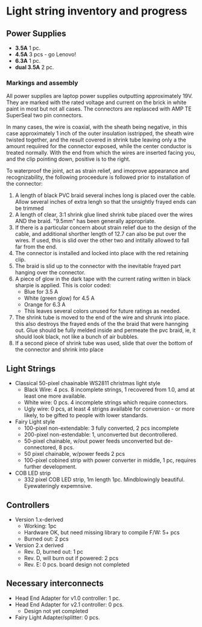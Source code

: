 # Light string inventory and progress

## Power Supplies
* **3.5A** 1 pc.
* **4.5A** 3 pcs - go Lenovo!
* **6.3A** 1 pc. 
* **dual 3.5A** 2 pc. 

### Markings and assembly
All power supplies are laptop power supplies outputting approximately 19V. They are marked with the rated voltage and current on the brick in white paint in most but not all cases. The connectors are replasced with AMP TE SuperSeal two pin connectors.

In many cases, the wire is coaxial, with the sheath being negative, in this case approximately 1 inch of the outer insulation isstripped, the sheath wire twisted together, and the result covered in shrink tube leaving only a the amount requiired for the connector exposed, while the center conductor is treated normally. With the end from which the wires are inserted facing you, and the clip pointing down, positive is to the right. 

To waterproof the joint, act as strain relief, and imoprove appearance and recognizability, the following proceedure is followed prior to installation of the connector: 
1. A length of black PVC braid several inches long is placed over the cable. Allow several inches of extra lengh so that the unsightly frayed ends can be trimmed
2. A length of clear, 3:1 shrink glue lined shrink tube placed over the wires AND the braid. "9.5mm" has been generally appropriate. 
3. If there is a particular concern about strain relief due to the design of the cable, and additional shorther length of 12.7 can also be put over the wires. If used, this is slid over the other two and intitally allowed to fall far from the end.
4. The connector is installed and locked into place with the red retaining clip. 
5. The braid is slid up to the connector with the inevitable frayed part hanging over the connector. 
6. A piece of glow in the dark tape with the current rating written in black sharpie is applied. This is color coded:
    * Blue for 3.5 A
    * White (green glow) for 4.5 A
    * Orange for 6.3 A
    * This leaves several colors unused for future ratings as needed. 
7. The shrink tube is moved to the end of the wire and shrunk into place. this also destroys the frayed ends of the the braid that were hannging out. Glue should be fully melded inside and permeate the pvc braid, ie, it should look black, not like a bunch of air bubbles. 
8. If a second piece of shrink tube was used, slide that over the bottom of the connector and shrink into place

## Light Strings
* Classical 50-pixel chaainable WS2811 christmas light style
  * Black Wire: 4 pcs. 8 incomplete strings, 1 recovered from 1.0, amd at least one more available. 
  * White wire: 0 pcs. 4 incomplete strings which require connectors. 
  * Ugly wire: 0 pcs, at least 4 strigns available for conversion - or more likely, to be gifted to people with lower standards. 
* Fairy Light style
  * 100-pixel non-extendable: 3 fully converted, 2 pcs incomplete
  * 200-pixel non-estendable: 1, unconverted but decontrollered. 
  * 50-pixel chainable, w/out power feeds unconverted but de-connectored, 8 pcs. 
  * 50 pixel chainable, w/power feeds 2 pcs
  * 100-pixel cobined strip with power converter in middle, 1 pc, requires further development. 
* COB LED strip
  * 332 pixel COB LED strip, 1m length 1pc. Mindblowingly beautiful. Eyewateringly expemnsive.

## Controllers
* Version 1.x-derived
  * Working: 1pc
  * Hardware OK, but need missing library to compile F/W: 5+ pcs
  * Burned out: 2 pcs
* Version 2.x derived
  * Rev. D, burned out: 1 pc
  * Rev. D, will burn out if powered: 2 pcs
  * Rev. E: 0 pcs. board design not completed

## Necessary interconnects
 * Head End Adapter for v1.0 controller: 1 pc.
 * Head End Adapter for v2.1 controller: 0 pcs. 
   * Design not yet completed
 * Fairy Light Adapter/splitter: 0 pcs. 





